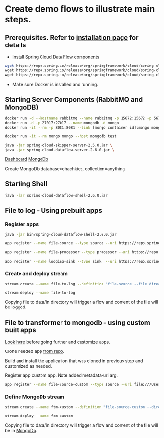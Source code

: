 # Create demo flows to illustrate main steps.

## Prerequisites.  Refer to [installation page](https://dataflow.spring.io/docs/installation/local/manual/) for details

- [Install Spring Cloud Data Flow components](https://dataflow.spring.io/docs/installation/local/manual/)

```bash
wget https://repo.spring.io/release/org/springframework/cloud/spring-cloud-dataflow-server/2.6.0/spring-cloud-dataflow-server-2.6.0.jar -P bin \
wget https://repo.spring.io/release/org/springframework/cloud/spring-cloud-dataflow-shell/2.6.0/spring-cloud-dataflow-shell-2.6.0.jar -P bin  \
wget https://repo.spring.io/release/org/springframework/cloud/spring-cloud-skipper-server/2.5.0/spring-cloud-skipper-server-2.5.0.jar -P bin  \

```

- Make sure Docker is installed and running.

## Starting Server Components (RabbitMQ and MongoDB)

```bash
docker run -d --hostname rabbitmq --name rabbitmq -p 15672:15672 -p 5672:5672 rabbitmq:3.7.14-management
docker run -d -p 27017:27017 --name mongodb -d mongo
docker run -it --rm -p 8081:8081 --link [mongo container id]:mongo mongo-express

docker run -it --rm mongo mongo --host mongodb test

java -jar spring-cloud-skipper-server-2.5.0.jar \
java -jar spring-cloud-dataflow-server-2.6.0.jar \
```

[Dashboard](http://localhost:9393/)
[MongoDb](http://localhost:8081/)

Create MongoDb database=chachkies, collection=anything

## Starting Shell

```bash
java -jar spring-cloud-dataflow-shell-2.6.0.jar
```

## File to log - Using prebuilt apps

### Register apps

```bash
java -jar bin/spring-cloud-dataflow-shell-2.6.0.jar

app register --name file-source --type source --uri https://repo.spring.io/snapshot/org/springframework/cloud/stream/app/file-source-rabbit/2.1.4.BUILD-SNAPSHOT/file-source-rabbit-2.1.4.BUILD-SNAPSHOT.jar

app register --name file-processor --type processor --uri https://repo.spring.io/snapshot/org/springframework/cloud/stream/app/transform-processor-rabbit/2.1.4.BUILD-SNAPSHOT/transform-processor-rabbit-2.1.4.BUILD-SNAPSHOT.jar
 
app register --name logging-sink --type sink  --uri https://repo.spring.io/snapshot/org/springframework/cloud/stream/app/log-sink-rabbit/2.1.5.BUILD-SNAPSHOT/log-sink-rabbit-2.1.5.BUILD-SNAPSHOT.jar

```

### Create and deploy stream

```bash
stream create --name file-to-log --definition "file-source --file.directory=/Users/ashumilov/projects/raytheon/jpss/poc/data/in | file-processor --transformer.expression=#jsonPath(payload,'$') | logging-sink"
```

```bash
stream deploy --name file-to-log
```

Copying file to data/in directory will trigger a flow and content of the file will be logged.

## File to transformer to mongodb - using custom built apps

[Look here](https://vmware.slack.com/archives/C06PZDJDV/p1597162232110000) before going further and customize apps. 

Clone needed app [from repo](https://github.com/spring-cloud/stream-applications/tree/master/applications).

Build and install the application that was cloned in previous step and customized as needed.

Register app custom app.  Note added metadata-uri arg.

```bash
app register --name file-source-custom --type source --uri file:///Users/ashumilov/.m2/repository/io/microsamples/dataflow/file-source/3.0.0-SNAPSHOT/file-source-3.0.0-SNAPSHOT.jar --metadata-uri file:///Users/ashumilov/.m2/repository/io/microsamples/dataflow/file-source/3.0.0-SNAPSHOT/file-source-3.0.0-SNAPSHOT-metadata.jar
```

### Define MongoDb stream

```bash
stream create --name ftm-custom --definition "file-source-custom --directory=/Users/ashumilov/projects/raytheon/jpss/poc/data/in | file-processor --transformer.expression=#jsonPath(payload,'$') | mongodb-sink --uri=mongodb://localhost:27017/chachkies --collection=anything"

stream deploy --name fcm-custom
```


Copying file to data/in directory will trigger a flow and content of the file will be in [MongoDb](http://localhost:8081/).
